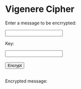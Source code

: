 <style>
  @import url('https://fonts.googleapis.com/css2?family=Dosis&display=swap');
</style>
<html>
<head>
    <title>Vigenere Cipher</title>
</head>
<body>
<h1>Vigenere Cipher</h1>

<p>Enter a message to be encrrypted:</p>
    <input type="text" id="message">
    <p>Key:</p>
    <input type="text" id="key">
    <br>
    <br>
    <button onclick="encrypt()">Encrypt</button>
    <br>
    <br>
    <p>Encrypted message:</p>
    <p id="encrypted"></p>
<!-- Include the JavaScript file -->
<script>
  function vigencrypt() {
    let expression = document.getElementById("message").value;
    const urlStart = "http://localhost:8085/api/vigenc/all/";
    const url = urlStart + expression;
    console.log(url); 
    fetch(url)
      .then(res => res.json())
      .then(data => {
        console.log(data);
        document.getElementById("encrypted").innerHTML = data.result; 
      })    
  }
function encrypt() {
    var message = document.getElementById("message").value;
    var key = parseInt(document.getElementById("key").value);
  var cypher = "";
  for(var i = 0, j = 0; i < message.length; i++){
    var currentLetter = message[i];
     if(isUpperCase(currentLetter)){
      var upperLetter = ((currentLetter.charCodeAt() - 65) + (key[j%key.length].toUpperCase().charCodeAt() - 65)) % 26;
      cypher += String.fromCharCode(upperLetter+65);
      j++;
    }else if(isLowerCase(currentLetter)){
      var lowerLetter = ((currentLetter.charCodeAt() - 97) + (key[j%key.length].toLowerCase().charCodeAt() - 97)) % 26;
      cypher += String.fromCharCode(lowerLetter+97);
      j++;
    }else{
      cypher += currentLetter;
    }
  }
  document.getElementById("encrypted").innerHTML = cypher;
};

</script>
</body>
</html>